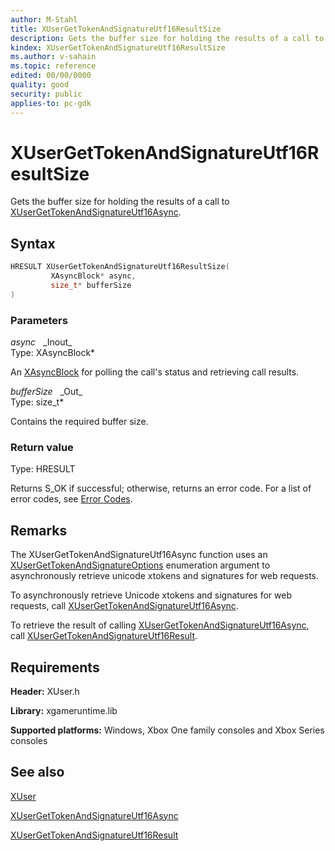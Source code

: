 ```yaml
---
author: M-Stahl
title: XUserGetTokenAndSignatureUtf16ResultSize
description: Gets the buffer size for holding the results of a call to XUserGetTokenAndSignatureUtf16Async.
kindex: XUserGetTokenAndSignatureUtf16ResultSize
ms.author: v-sahain
ms.topic: reference
edited: 00/00/0000
quality: good
security: public
applies-to: pc-gdk
---
```


# XUserGetTokenAndSignatureUtf16ResultSize

Gets the buffer size for holding the results of a call to [XUserGetTokenAndSignatureUtf16Async](xusergettokenandsignatureutf16async.md).

## Syntax  
  
```cpp
HRESULT XUserGetTokenAndSignatureUtf16ResultSize(  
         XAsyncBlock* async,  
         size_t* bufferSize  
)  
```  
  
### Parameters  
  
*async* &nbsp;&nbsp;\_Inout\_  
Type: XAsyncBlock*  
  
An [XAsyncBlock](../../xasync/structs/xasyncblock.md) for polling the call's status and retrieving call results.  
  
*bufferSize* &nbsp;&nbsp;\_Out\_  
Type: size_t*  
  
Contains the required buffer size.  
  
### Return value

Type: HRESULT
  
Returns S_OK if successful; otherwise, returns an error code.
For a list of error codes, see [Error Codes](../../../errorcodes.md).  
  
## Remarks

The XUserGetTokenAndSignatureUtf16Async function uses an [XUserGetTokenAndSignatureOptions](../enums/xusergettokenandsignatureoptions.md) enumeration argument to asynchronously retrieve unicode xtokens and signatures for web requests.

To asynchronously retrieve Unicode xtokens and signatures for web requests, call
[XUserGetTokenAndSignatureUtf16Async](xusergettokenandsignatureutf16async.md).

To retrieve the result of calling [XUserGetTokenAndSignatureUtf16Async](xusergettokenandsignatureutf16async.md), call [XUserGetTokenAndSignatureUtf16Result](xusergettokenandsignatureutf16result.md).

## Requirements  
  
**Header:** XUser.h
  
**Library:** xgameruntime.lib
  
**Supported platforms:** Windows, Xbox One family consoles and Xbox Series consoles  
  
## See also

[XUser](../xuser_members.md)
  
[XUserGetTokenAndSignatureUtf16Async](xusergettokenandsignatureutf16async.md)

[XUserGetTokenAndSignatureUtf16Result](xusergettokenandsignatureutf16result.md)